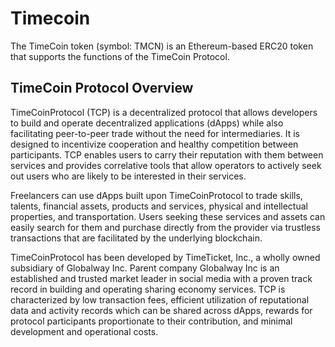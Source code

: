 # Timecoin
The TimeCoin token (symbol: TMCN) is an Ethereum-based ERC20 token that supports the functions of the TimeCoin Protocol. 

## TimeCoin Protocol Overview
TimeCoinProtocol (TCP) is a decentralized protocol that allows developers to build and operate decentralized applications (dApps) while also facilitating peer-to-peer trade without the need for intermediaries. It is designed to incentivize cooperation and healthy competition between participants. TCP enables users to carry their reputation with them between services and provides correlative tools that allow operators to actively seek out users who are likely to be interested in their services. 

Freelancers can use dApps built upon TimeCoinProtocol to trade skills, talents, financial assets, products and services, physical and intellectual properties, and transportation. Users seeking these services and assets can easily search for them and purchase directly from the provider via trustless transactions that are facilitated by the underlying blockchain.  

TimeCoinProtocol has been developed by TimeTicket, Inc., a wholly owned subsidiary of Globalway Inc.  Parent company Globalway Inc is an established and trusted market leader in social media with a proven track record in building and operating sharing economy services. TCP is characterized by low transaction fees, efficient utilization of reputational data and activity records which can be shared across dApps, rewards for protocol participants proportionate to their contribution, and minimal development and operational costs.
